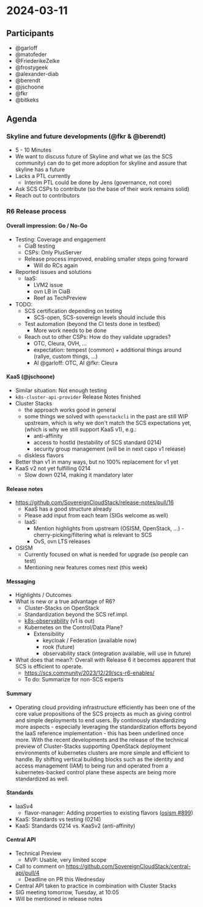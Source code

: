 # 2024-03-11

## Participants
* @garloff
* @matofeder
* @FriederikeZelke
* @frostygeek
* @alexander-diab
* @berendt
* @jschoone
* @fkr
* @bitkeks

## Agenda

### Skyline and future developments (@fkr & @berendt)
- 5 - 10 Minutes
- We want to discuss future of Skyline and what we (as the SCS community) can do to get more adoption for skyline and assure that skyline has a future
- Lacks a PTL currently
    - Interim PTL could be done by Jens (governance, not core)
- Ask SCS CSPs to contribute (so the base of their work remains solid)
- Reach out to contributors

### R6 Release process

#### Overall impression: Go / No-Go
* Testing: Coverage and engagement
    * CiaB testing
    * CSPs: Only PlusServer
    * Release process improved, enabling smaller steps going forward
        * Will do RCs again
* Reported issues and solutions
    * IaaS:
        * LVM2 issue
        * ovn LB in CiaB
        * Reef as TechPreview
* TODO:
    * SCS certification depending on testing
        * SCS-open, SCS-sovereign levels should include this
    * Test automation (beyond the CI tests done in testbed)
        * More work needs to be done
    * Reach out to other CSPs: How do they validate upgrades?
        * OTC, Cleura, OVH, ...
        * expectation: tempest (common) + additional things around (rallye, custom things, ...)
        * AI @garloff: OTC, AI @fkr: Cleura

#### KaaS (@jschoone)
- Similar situation: Not enough testing
- `k8s-cluster-api-provider` Release Notes finished
- Cluster Stacks
    - the approach works good in general
    - some things we solved with `openstackcli` in the past are still WIP upstream, which is why we don't match the SCS expectations yet, (which is why we still support KaaS v1), e.g.:
        - anti-affinity
        - access to hostId (testability of SCS standard 0214)
        - security group management (will be in next capo v1 release)
    - diskless flavors
- Better than v1 in many ways, but no 100% replacement for v1 yet
- KaaS v2 not yet fulfilling 0214
    - Slow down 0214, making it mandatory later

#### Release notes
* https://github.com/SovereignCloudStack/release-notes/pull/16
    * KaaS has a good structure already
    * Please add input from each team (SIGs welcome as well)
    * IaaS:
        * Mention highlights from upstream (OSISM, OpenStack, ...) - cherry-picking/filtering what is relevant to SCS
        * OvS, ovn LTS releases
* OSISM
    * Currently focused on what is needed for upgrade (so people can test)
    * Mentioning new features comes next (this week)

#### Messaging
* Highlights / Outcomes
* What is new or a true advantage of R6?
    * Cluster-Stacks on OpenStack
    * Standardization beyond the SCS ref.impl.
    * [k8s-observability](https://github.com/SovereignCloudStack/k8s-observability) (v1 is out)
    * Kubernetes on the Control/Data Plane?
        * Extensibility
            * keycloak / Federation (available now)
            * rook (future)
            * observability stack (integration available, will use in future)
* What does that mean?: Overall with Release 6 it becomes apparent that SCS is efficient to operate.
    * https://scs.community/2023/12/29/scs-r6-enables/
    * To do: Summarize for non-SCS experts

#### Summary
  * Operating cloud providing infrastructure efficiently has been one of the core value propositions of the SCS projects as much as giving control and simple deployments to end users. By continously standardizing more aspects - especially leveraging the standardization efforts beyond the IaaS reference implementation - this has been underlined once more. With the recent developments and the release of the technical preview of Cluster-Stacks supporting OpenStack deployment environments of kubernetes clusters are more simple and efficient to handle. By shifting vertical building blocks such as the identity and access management (IAM) to being run and operated from a kubernetes-backed control plane these aspects are being more standardized as well.


#### Standards
- IaaSv4
    - flavor-manager: Adding properties to existing flavors ([osism #899](https://github.com/osism/issues/issues/899))
- KaaS: Standards vs testing (0214)
- KaaS: Standards 0214 vs. KaaSv2 (anti-affinity)

#### Central API
- Technical Preview
    - MVP: Usable, very limited scope
- Call to comment on https://github.com/SovereignCloudStack/central-api/pull/4
    - Deadline on PR this Wednesday
- Central API taken to practice in combination with Cluster Stacks
- SIG meeting tomorrow, Tuesday, at 10:05
- Will be mentioned in release notes
